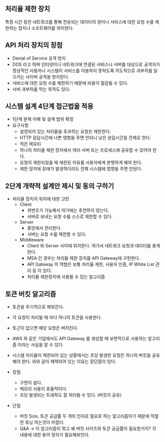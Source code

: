## 처리율 제한 장치
특정 시간 동안 네트워크를 통해 전송되는 데이터의 양이나 서비스에 대한 요청 수를 제한하는 장치나 소프트웨어를 의미한다.

## API 처리 장치의 장점
- Denial of Service 공격 방지
- DOS 라고 하며 인터넷이나 네트워크에 연결된 서비스나 서버를 대상으로 공격자가 정상적인 사용자나 시스템이 서비스를 이용하지 못하도록 의도적으로 과부하를 일으키는 사이버 공격을 방지한다. 
- 서비스에 대한 요청 수를 제한하기 때문에 비용이 절감될 수 있다.
- 서버 과부하를 막는 목적도 있다.
## 시스템 설계 4단계 접근법을 적용
- 1단계 문제 이해 및 설계 범위 확정 
- 요구사항 
    - 설정되어 있는 처리율을 초과하는 요청은 제한한다. 
    - HTTP 응답시간에 나쁜 영향을 주면 안되니 낮은 응답시간을 전제로 한다.
    - 적은 메모리
    - 하나의 처리율 제한 장치에서 여러 서버 또는 프로세스에 공유할 수 있어야 한다.  
    - 요청이 제한되었을 때 제한된 이유를 사용자에게 분명하게 해야 한다. 
    - 제한 장치에 장애가 발생하더라도 전체 시스템에 영향을 주면 안된다. 
## 2단계 개략적 설계안 제시 및 동의 구하기
 - 처리율 장치의 위치에 대한 고민
    - Client
        - 위변조가 가능해서 여기에는 추천하지 않는다. 
        - 서버로 보내는 요청 수를 스스로 제한할 수 있다. 
    - Server
        - 중앙에서 관리한다.
        - 서버는 요청 수를 제한할 수 있다.
    - Middleware
        - Client 와 Server 사이에 위치한다. 여기서 네트워크 요청과 데이터를 중계한다. 
        - MSA 인 경우는 처리율 제한 장치를 API Gateway에 구현한다. 
        - API Gateway 의 역할은 보통 처리율 제한, 사용자 인증, IP White List 관리 등 이 있다.
        - 처리율 제한장치에 사용될 수 있는 알고리즘

## 토큰 버킷 알고리즘 
- 토큰을 주기적으로 채워진다.
- 각 요청이 처리될 때 마다 하나의 토큰을 사용한다. 
- 토근이 없으면 해당 요청은 버려진다. 
- AWS 와 같은 기업에서도 API Gateway 를 생성할 때 보편적으로 사용하는 알고리즘 이라는 사실을 알 수 있다. 

- 시스템 처리율이 제한되어 있는 상황에서는 초당 발생한 요청은 하나의 버킷을 공유해야 한다. 
위와 같이 채택되어 있는 이유는 장단점이 있다.

- 장점 
    - 구현이 쉽다. 
    - 메모리 사용이 효율적이다.
    - 초당 발생되는 트래픽도 잘 처리될 수 있다. (버킷이 공유)
- 단점
    - 버킷 Size, 토큰 공급률 두 개의 인자로 필요로 하는 알고리즘이기 때문에 적절한 튜닝 하는것이 어렵다.
    - Q&A -> 이 알고리즘이 뭐고 왜 버킷 사이즈와 토큰 공급률이 필요한거지? 각 내용에 대한 용어 정의가 필요해보인다. 
 


